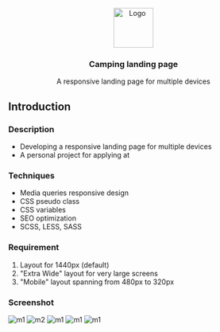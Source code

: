 <!-- PROJECT LOGO -->
<br />
<div align="center">
  <a href="https://github.com/othneildrew/Best-README-Template">
    <img src="images/logo/pixelolabs_logo.jpeg" alt="Logo" width="80" height="80">
  </a>

<h3 align="center">Camping landing page</h3>

  <p align="center">
    A responsive landing page for multiple devices
  </p>
</div>

<!-- GETTING STARTED -->
## Introduction
### Description
* Developing a responsive landing page for multiple devices
* A personal project for applying at 

### Techniques

* Media queries responsive design
* CSS pseudo class
* CSS variables
* SEO optimization
* SCSS, LESS, SASS

### Requirement
1. Layout for 1440px (default)
2. "Extra Wide" layout for very large screens
3. "Mobile" layout spanning from 480px to 320px

### Screenshot
![m1](images/screenshot/m1.png)
![m2](images/screenshot/m2.png)
![m1](images/screenshot/m3.png)
![m1](images/screenshot/m4.png)
![m1](images/screenshot/m5.png)
